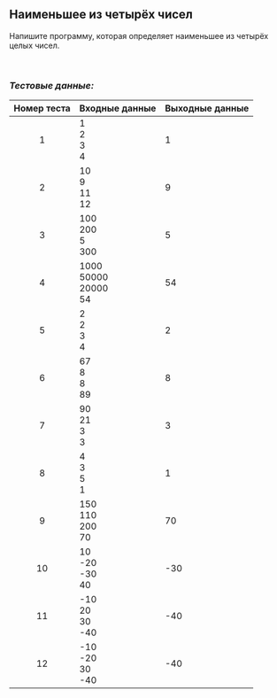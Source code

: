 ## Наименьшее из четырёх чисел

Напишите программу, которая определяет наименьшее из четырёх целых чисел.

<br>

### *Тестовые данные:*

| Номер теста | Входные данные               | Выходные данные |
|:-----------:|------------------------------|-----------------|
|      1      | 1<br>2<br>3<br>4             | 1               |
|      2      | 10<br>9<br>11<br>12          | 9               |
|      3      | 100<br>200<br>5<br>300       | 5               |
|      4      | 1000<br>50000<br>20000<br>54 | 54              |
|      5      | 2<br>2<br>3<br>4             | 2               |
|      6      | 67<br>8<br>8<br>89           | 8               |
|      7      | 90<br>21<br>3<br>3           | 3               |
|      8      | 4<br>3<br>5<br>1             | 1               |
|      9      | 150<br>110<br>200<br>70      | 70              |
|     10      | 10<br>-20<br>-30<br>40       | -30             |
|     11      | -10<br>20<br>30<br>-40       | -40             |
|     12      | -10<br>-20<br>30<br>-40      | -40             |